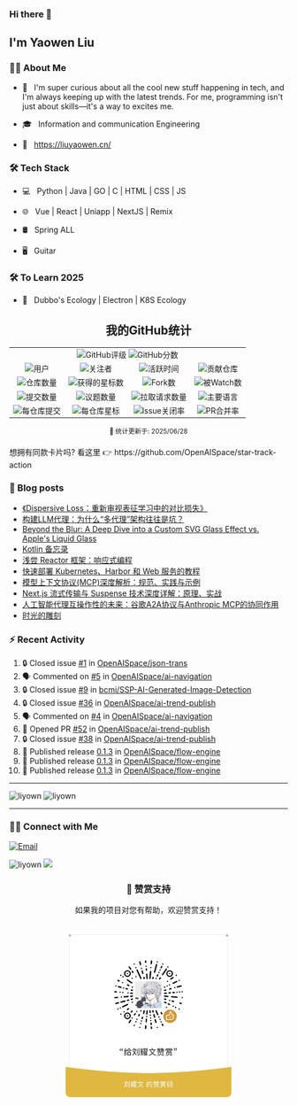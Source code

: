 ### Hi there 👋<h2> I'm Yaowen Liu</h2>

<!--
<img align='right' src="https://media.giphy.com/media/M9gbBd9nbDrOTu1Mqx/giphy.gif" width="230" alt="my">
-->
<img src="https://media.tenor.com/images/df8c44a1d20ab367fdcb21880985fd33/tenor.gif" align="right"  width="30%" alt=""/>

### 👨🏻 About Me

- 🤔 &nbsp; I'm super curious about all the cool new stuff happening in tech,
  and I'm always keeping up with the latest trends. For me, programming isn't
  just about skills—it's a way to excites me.

- 🎓 &nbsp; Information and communication Engineering

- 📰 &nbsp; https://liuyaowen.cn/

### 🛠 Tech Stack

- 💻 &nbsp; Python | Java | GO | C | HTML | CSS | JS  

- 🌐 &nbsp; Vue | React | Uniapp | NextJS | Remix 

- 🛢 &nbsp; Spring ALL 

- 🖥 &nbsp; Guitar  

### 🛠 To Learn 2025

- 🔧 &nbsp; Dubbo's Ecology | Electron  | K8S Ecology

<!-- BEGIN_GITHUB_STATS -->
<div align="center">

## 我的GitHub统计

<table>
  <tr>
    <td align="center" colspan="4">
      <img alt="GitHub评级" src="https://img.shields.io/badge/Grade-S+-FB2?style=for-the-badge&logo=github&logoColor=white" />
      <img alt="GitHub分数" src="https://img.shields.io/badge/Score-1768-FB2?style=for-the-badge&logo=github&logoColor=white" />
    </td>
  </tr>
  <tr>
    <td align="center">
      <img alt="用户" src="https://img.shields.io/badge/User-liyown-2D9EF1?style=for-the-badge&logo=github&logoColor=white" />
    </td>
    <td align="center">
      <img alt="关注者" src="https://img.shields.io/badge/Followers-18-2D9EF1?style=for-the-badge&logo=github&logoColor=white" />
    </td>
    <td align="center">
      <img alt="活跃时间" src="https://img.shields.io/badge/Years_Active-4.4-2D9EF1?style=for-the-badge&logo=github&logoColor=white" />
    </td>
    <td align="center">
      <img alt="贡献仓库" src="https://img.shields.io/badge/Contributed_To-21-2D9EF1?style=for-the-badge&logo=github&logoColor=white" />
    </td>
  </tr>
  <tr>
    <td align="center">
      <img alt="仓库数量" src="https://img.shields.io/badge/Repositories-51-26A641?style=for-the-badge&logo=github&logoColor=white" />
    </td>
    <td align="center">
      <img alt="获得的星标数" src="https://img.shields.io/badge/Stars-1750-FFD94C?style=for-the-badge&logo=github&logoColor=black" />
    </td>
    <td align="center">
      <img alt="Fork数" src="https://img.shields.io/badge/Forked-252-26A641?style=for-the-badge&logo=github&logoColor=white" />
    </td>
    <td align="center">
      <img alt="被Watch数" src="https://img.shields.io/badge/Watched-1750-26A641?style=for-the-badge&logo=github&logoColor=white" />
    </td>
  </tr>
  <tr>
    <td align="center">
      <img alt="提交数量" src="https://img.shields.io/badge/Commits-705-2188FF?style=for-the-badge&logo=git&logoColor=white" />
    </td>
    <td align="center">
      <img alt="议题数量" src="https://img.shields.io/badge/Issues-51-F74D53?style=for-the-badge&logo=github&logoColor=white" />
    </td>
    <td align="center">
      <img alt="拉取请求数量" src="https://img.shields.io/badge/Pull_Requests-13-A371F7?style=for-the-badge&logo=github&logoColor=white" />
    </td>
    <td align="center">
      <img alt="主要语言" src="https://img.shields.io/badge/Top_Language-Python-2188FF?style=for-the-badge&logo=github&logoColor=white" />
    </td>
  </tr>
  <tr>
    <td align="center">
      <img alt="每仓库提交" src="https://img.shields.io/badge/Commits_Per_Repo-14-2188FF?style=for-the-badge&logo=git&logoColor=white" />
    </td>
    <td align="center">
      <img alt="每仓库星标" src="https://img.shields.io/badge/Stars_Per_Repo-34.3-FFD94C?style=for-the-badge&logo=github&logoColor=black" />
    </td>
    <td align="center">
      <img alt="Issue关闭率" src="https://img.shields.io/badge/Issue_Close_Rate-75%25-F74D53?style=for-the-badge&logo=github&logoColor=white" />
    </td>
    <td align="center">
      <img alt="PR合并率" src="https://img.shields.io/badge/PR_Merge_Rate-77%25-A371F7?style=for-the-badge&logo=github&logoColor=white" />
    </td>
  </tr>
</table>

<sup>📅 统计更新于: 2025/06/28</sup>

</div>
<!-- END_GITHUB_STATS -->
想拥有同款卡片吗? 看这里 👉 https://github.com/OpenAISpace/star-track-action


### 📰 Blog posts

<!-- BLOG-POST-LIST:START -->
- [《Dispersive Loss：重新审视表征学习中的对比损失》](https://liuyaowen.cn/posts/machinelearning/202506162)
- [构建LLM代理：为什么“多代理”架构往往是坑？](https://liuyaowen.cn/posts/default/202506131)
- [Beyond the Blur: A Deep Dive into a Custom SVG Glass Effect vs. Apple&#39;s Liquid Glass](https://liuyaowen.cn/posts/default/202506121)
- [Kotlin 备忘录](https://liuyaowen.cn/posts/default/202506091)
- [浅尝 Reactor 框架：响应式编程](https://liuyaowen.cn/posts/codenotes/202506061)
- [快速部署 Kubernetes、Harbor 和 Web 服务的教程](https://liuyaowen.cn/posts/default/202505121)
- [模型上下文协议&lpar;MCP&rpar;深度解析：规范、实践与示例](https://liuyaowen.cn/posts/default/202504281)
- [Next.js 流式传输与 Suspense 技术深度详解：原理、实战](https://liuyaowen.cn/posts/default/20250418)
- [人工智能代理互操作性的未来：谷歌A2A协议与Anthropic MCP的协同作用](https://liuyaowen.cn/posts/default/20250414)
- [时光的雕刻](https://liuyaowen.cn/notes/5)
<!-- BLOG-POST-LIST:END -->

### ⚡️ Recent Activity

<!--START_SECTION:activity-->
1. 🔒 Closed issue [#1](https://github.com/OpenAISpace/json-trans/issues/1) in [OpenAISpace/json-trans](https://github.com/OpenAISpace/json-trans)
2. 🗣 Commented on [#5](https://github.com/OpenAISpace/ai-navigation/issues/5#issuecomment-2955377459) in [OpenAISpace/ai-navigation](https://github.com/OpenAISpace/ai-navigation)
3. 🔒 Closed issue [#9](https://github.com/bcmi/SSP-AI-Generated-Image-Detection/issues/9) in [bcmi/SSP-AI-Generated-Image-Detection](https://github.com/bcmi/SSP-AI-Generated-Image-Detection)
4. 🔒 Closed issue [#36](https://github.com/OpenAISpace/ai-trend-publish/issues/36) in [OpenAISpace/ai-trend-publish](https://github.com/OpenAISpace/ai-trend-publish)
5. 🗣 Commented on [#4](https://github.com/OpenAISpace/ai-navigation/issues/4#issuecomment-2924963901) in [OpenAISpace/ai-navigation](https://github.com/OpenAISpace/ai-navigation)
6. 💪 Opened PR [#52](https://github.com/OpenAISpace/ai-trend-publish/pull/52) in [OpenAISpace/ai-trend-publish](https://github.com/OpenAISpace/ai-trend-publish)
7. 🔒 Closed issue [#38](https://github.com/OpenAISpace/ai-trend-publish/issues/38) in [OpenAISpace/ai-trend-publish](https://github.com/OpenAISpace/ai-trend-publish)
8. 🚀 Published release [0.1.3](https://github.com/OpenAISpace/flow-engine/releases/tag/0.1.3) in [OpenAISpace/flow-engine](https://github.com/OpenAISpace/flow-engine)
9. 🚀 Published release [0.1.3](https://github.com/OpenAISpace/flow-engine/releases/tag/0.1.3) in [OpenAISpace/flow-engine](https://github.com/OpenAISpace/flow-engine)
10. 🚀 Published release [0.1.3](https://github.com/OpenAISpace/flow-engine/releases/tag/0.1.3) in [OpenAISpace/flow-engine](https://github.com/OpenAISpace/flow-engine)
<!--END_SECTION:activity-->



<hr>

<img src="https://github-readme-stats.vercel.app/api/top-langs?username=liyown&show_icons=true&locale=en&layout=compact" alt="liyown" style="height: 190px; width: auto; " />

<img src="https://api.githubtrends.io/user/svg/liyown/repos?time_range=one_year&loc_metric=changed&theme=classic" alt="liyown" />

<hr>

### 🤝🏻 Connect with Me

<p align="center">

<a href="mailto:liuyaowen.smile@gmail.com"><img alt="Email" src="https://img.shields.io/badge/Email-liuyaowen.smile@gmail.com-blue?style=flat-square&logo=gmail"></a>

</p>

<img src="https://komarev.com/ghpvc/?username=liyown&label=Profile%20views&color=0e75b6&style=flat" alt="liyown" />
<img src="https://media.giphy.com/media/dxn6fRlTIShoeBr69N/giphy.gif" width="30">

<div align="center">

### 🎁 赞赏支持

如果我的项目对您有帮助，欢迎赞赏支持！

<img src="image/liuyaowen.jpg" alt="赞赏码" width="300px" style="border-radius: 8px; margin: 15px 0;" />

</div>
